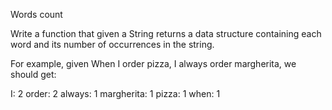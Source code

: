 Words count

Write a function that given a String returns a data structure containing each word and its number of occurrences in the string.

For example, given When I order pizza, I always order margherita, we should get:

I: 2
order: 2
always: 1
margherita: 1
pizza: 1
when: 1
